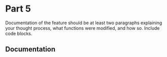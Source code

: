 # Part 5

Documentation of the feature should be at least two paragraphs explaining your thought process, what functions were modified, and how so. Include code blocks.

## Documentation

